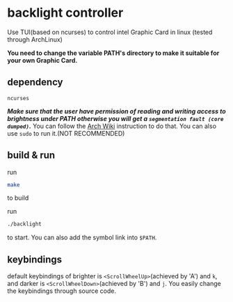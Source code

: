 # backlight controller

Use TUI(based on ncurses) to control intel Graphic Card in linux (tested through ArchLinux)

**You need to change the variable PATH's directory to make it suitable for your own Graphic Card.**

## dependency

`ncurses`

***Make sure that the user have permission of reading and writing access to brightness under PATH otherwise you will get a `segmentation fault (core dumped)`.*** You can follow the <a href="https://wiki.archlinux.org/index.php/Backlight#ACPI" >Arch Wiki</a> instruction to do that. You can also use `sudo` to run it.(NOT RECOMMENDED)

## build & run

run

```bash
make
```

to build

run

```bash
./backlight
```

to start. You can also add the symbol link into `$PATH`.

## keybindings

default keybindings of brighter is `<ScrollWheelUp>`(achieved by 'A') and `k`, and darker is `<ScrollWheelDown>`(achieved by 'B') and `j`. You easily change the keybindings through source code.
